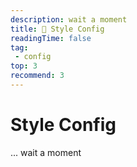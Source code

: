 ```yaml
---
description: wait a moment
title: 🔧 Style Config
readingTime: false
tag:
 - config
top: 3
recommend: 3
---
```


# Style Config

... wait a moment